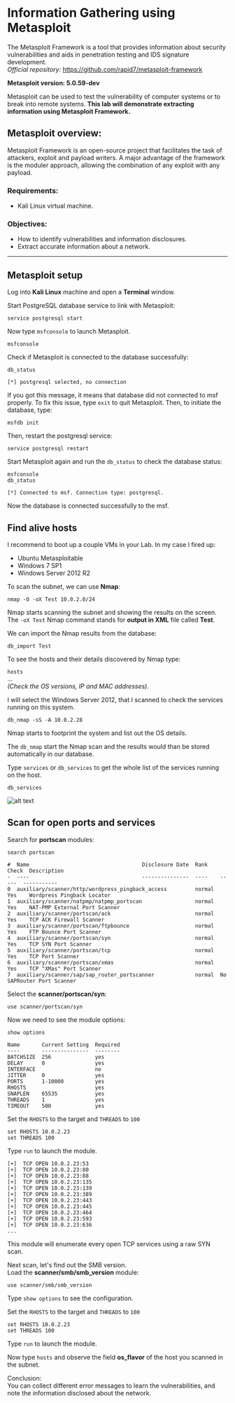 # Information Gathering using Metasploit
The Metasploit Framework is a tool that provides information about security vulnerabilities and aids in penetration testing and IDS signature development.<br>
_Official repository:_ https://github.com/rapid7/metasploit-framework

**Metasploit version: 5.0.59-dev** 

Metasploit can be used to test the vulnerability of computer systems or to break into remote systems. **This lab will demonstrate extracting information using Metasploit Framework.**

## Metasploit overview:
Metasploit Framework is an open-source project that facilitates the task of attackers, exploit and payload writers. A major advantage of the framework is the moduler approach, allowing the combination of any exploit with any payload.

### Requirements:
* Kali Linux virtual machine.

### Objectives:
* How to identify vulnerabilities and information disclosures.
* Extract accurate information about a network.
***

## Metasploit setup
Log into **Kali Linux** machine and open a **Terminal** window.

Start PostgreSQL database service to link with Metasploit:

`service postgresql start`

Now type `msfconsole` to launch Metasploit.

`msfconsole`

Check if Metasploit is connected to the database successfully:

`db_status`
```
[*] postgresql selected, no connection
```
If you got this message, it means that database did not connected to msf properly. To fix this issue, type `exit` to quit Metasploit. Then, to initiate the database, type:

`msfdb init`

Then, restart the postgresql service:

`service postgresql restart`

Start Metasploit again and run the `db_status` to check the database status:

`msfconsole`<br>
`db_status`
```
[*] Connected to msf. Connection type: postgresql.
```
Now the database is connected successfully to the msf.

## Find alive hosts
I recommend to boot up a couple VMs in your Lab. In my case I fired up:
* Ubuntu Metasploitable
* Windows 7 SP1
* Windows Server 2012 R2

To scan the subnet, we can use **Nmap**:

`nmap -O -oX Test 10.0.2.0/24`

Nmap starts scanning the subnet and showing the results on the screen. The `-oX Test` Nmap command stands for **output in XML** file called **Test**. 

We can import the Nmap results from the database:

`db_import Test`  

To see the hosts and their details discovered by Nmap type:

`hosts`<br>
...<br>
_(Check the OS versions, IP and MAC addresses)._

I will select the Windows Server 2012, that I scanned to check the services running on this system.

`db_nmap -sS -A 10.0.2.28`

Nmap starts to footprint the system and list out the OS details. 

The `db_nmap` start the Nmap scan and the results would than be stored automatically in our database.

Type `services` or `db_services` to get the whole list of the services running on the host.

`db_services`<br>

![alt text](https://gist.githubusercontent.com/Samsar4/62886aac358c3d484a0ec17e8eb11266/raw/2734644f73fe43d2b99b56a03fb4bab3b01acf20/services-nmap-scan.png "Nmap Services Scan")

## Scan for open ports and services
Search for **portscan** modules:

`search portscan`
```
#  Name                                    Disclosure Date  Rank    Check  Description
-  ----                                    ---------------  ----    -----  -----------
0  auxiliary/scanner/http/wordpress_pingback_access         normal  Yes    Wordpress Pingback Locator
1  auxiliary/scanner/natpmp/natpmp_portscan                 normal  Yes    NAT-PMP External Port Scanner
2  auxiliary/scanner/portscan/ack                           normal  Yes    TCP ACK Firewall Scanner
3  auxiliary/scanner/portscan/ftpbounce                     normal  Yes    FTP Bounce Port Scanner
4  auxiliary/scanner/portscan/syn                           normal  Yes    TCP SYN Port Scanner
5  auxiliary/scanner/portscan/tcp                           normal  Yes    TCP Port Scanner
6  auxiliary/scanner/portscan/xmas                          normal  Yes    TCP "XMas" Port Scanner
7  auxiliary/scanner/sap/sap_router_portscanner             normal  No     SAPRouter Port Scanner
```

Select the **scanner/portscan/syn**:

`use scanner/portscan/syn`

Now we need to see the module options:

`show options`
```
Name       Current Setting  Required 
----       ---------------  -------- 
BATCHSIZE  256              yes      
DELAY      0                yes      
INTERFACE                   no       
JITTER     0                yes      
PORTS      1-10000          yes      
RHOSTS                      yes      
SNAPLEN    65535            yes      
THREADS    1                yes      
TIMEOUT    500              yes      
```
Set the `RHOSTS` to the target and `THREADS` to `100`

`set RHOSTS 10.0.2.23`<br>
`set THREADS 100`

Type `run` to launch the module.

```
[+]  TCP OPEN 10.0.2.23:53
[+]  TCP OPEN 10.0.2.23:80
[+]  TCP OPEN 10.0.2.23:88
[+]  TCP OPEN 10.0.2.23:135
[+]  TCP OPEN 10.0.2.23:139
[+]  TCP OPEN 10.0.2.23:389
[+]  TCP OPEN 10.0.2.23:443
[+]  TCP OPEN 10.0.2.23:445
[+]  TCP OPEN 10.0.2.23:464
[+]  TCP OPEN 10.0.2.23:593
[+]  TCP OPEN 10.0.2.23:636
...
```
This module will enumerate every open TCP services using a raw SYN scan. 

Next scan, let's find out the SMB version.<br>
Load the **scanner/smb/smb_version** module:

`use scanner/smb/smb_version`

Type `show options` to see the configuration.

Set the `RHOSTS` to the target and `THREADS` to `100`

`set RHOSTS 10.0.2.23`<br>
`set THREADS 100`

Type `run` to launch the module.

Now type `hosts` and observe the field **os_flavor** of the host you scanned in the subnet.

Conclusion:<br>
You can collect different error messages to learn the vulnerabilities, and note the information disclosed about the network.

